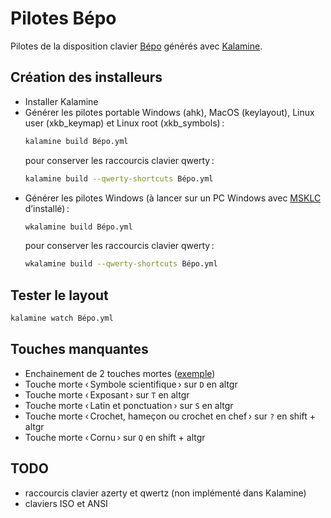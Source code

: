 # Pilotes Bépo

Pilotes de la disposition clavier [Bépo](https://bepo.fr) générés avec [Kalamine](https://github.com/OneDeadKey/kalamine).

## Création des installeurs

- Installer Kalamine
- Générer les pilotes portable Windows (ahk), MacOS (keylayout), Linux user (xkb_keymap) et Linux root (xkb_symbols) :
  ```sh
  kalamine build Bépo.yml
  ```
  pour conserver les raccourcis clavier qwerty :
  ```sh
  kalamine build --qwerty-shortcuts Bépo.yml
  ```
- Générer les pilotes Windows (à lancer sur un PC Windows avec [MSKLC](https://www.microsoft.com/en-us/download/details.aspx?id=102134) d’installé) :
  ```sh
  wkalamine build Bépo.yml
  ```
  pour conserver les raccourcis clavier qwerty :
  ```sh
  wkalamine build --qwerty-shortcuts Bépo.yml
  ```

## Tester le layout

```sh
kalamine watch Bépo.yml
```

## Touches manquantes

- Enchainement de 2 touches mortes ([exemple](https://bepo.fr/wiki/Touches_mortes#Br%C3%A8ve))
- Touche morte ‹ Symbole scientifique › sur `D` en altgr
- Touche morte ‹ Exposant › sur `T` en altgr
- Touche morte ‹ Latin et ponctuation › sur `S` en altgr
- Touche morte ‹ Crochet, hameçon ou crochet en chef › sur `?` en shift + altgr
- Touche morte ‹ Cornu › sur `Q` en shift + altgr

## TODO

- raccourcis clavier azerty et qwertz (non implémenté dans Kalamine)
- claviers ISO et ANSI
